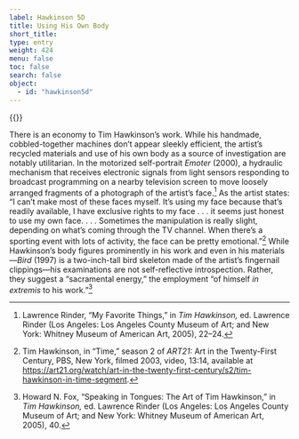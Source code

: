 ```yaml
---
label: Hawkinson 5D
title: Using His Own Body
short_title:
type: entry
weight: 424
menu: false
toc: false
search: false
object:
  - id: "hawkinson5d"
---
```

{{<q-figure id="hawkinson5d" >}}

There is an economy to Tim Hawkinson’s work. While his handmade, cobbled-together machines don’t appear sleekly efficient, the artist’s recycled materials and use of his own body as a source of investigation are notably utilitarian. In the motorized self-portrait *Emoter* (2000), a hydraulic mechanism that receives electronic signals from light sensors responding to broadcast programming on a nearby television screen to move loosely arranged fragments of a photograph of the artist’s face.[^1] As the artist states: “I can’t make most of these faces myself. It’s using my face because that’s readily available, I have exclusive rights to my face . . . it seems just honest to use my own face. . . . Sometimes the manipulation is really slight, depending on what’s coming through the TV channel. When there’s a sporting event with lots of activity, the face can be pretty emotional.”[^2] While Hawkinson’s body figures prominently in his work and even in his materials—*Bird* (1997) is a two-inch-tall bird skeleton made of the artist’s fingernail clippings—his examinations are not self-reflective introspection. Rather, they suggest a “sacramental energy,” the employment “of himself *in extremis* to his work.”[^3]

[^1]: Lawrence Rinder, “My Favorite Things,” in *Tim Hawkinson,* ed. Lawrence Rinder (Los Angeles: Los Angeles County Museum of Art; and New York: Whitney Museum of American Art, 2005), 22–24.

[^2]: Tim Hawkinson, in “Time,” season 2 of *ART21:* Art in the Twenty-First Century, PBS, New York, filmed 2003, video, 13:14, available at https://art21.org/watch/art-in-the-twenty-first-century/s2/tim-hawkinson-in-time-segment.

[^3]: Howard N. Fox, “Speaking in Tongues: The Art of Tim Hawkinson,” in *Tim Hawkinson,* ed. Lawrence Rinder (Los Angeles: Los Angeles County Museum of Art; and New York: Whitney Museum of American Art, 2005), 40.
